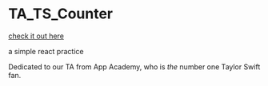 # TA_TS_Counter

[check it out here](https://yu-huanwu.github.io/TA_TS_Counter/)

a simple react practice

Dedicated to our TA from App Academy, who is *the* number one Taylor Swift fan.

